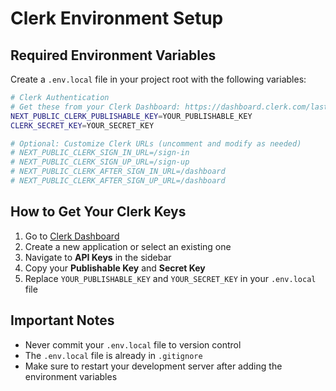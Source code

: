 # Clerk Environment Setup

## Required Environment Variables

Create a `.env.local` file in your project root with the following variables:

```bash
# Clerk Authentication
# Get these from your Clerk Dashboard: https://dashboard.clerk.com/last-active?path=api-keys
NEXT_PUBLIC_CLERK_PUBLISHABLE_KEY=YOUR_PUBLISHABLE_KEY
CLERK_SECRET_KEY=YOUR_SECRET_KEY

# Optional: Customize Clerk URLs (uncomment and modify as needed)
# NEXT_PUBLIC_CLERK_SIGN_IN_URL=/sign-in
# NEXT_PUBLIC_CLERK_SIGN_UP_URL=/sign-up
# NEXT_PUBLIC_CLERK_AFTER_SIGN_IN_URL=/dashboard
# NEXT_PUBLIC_CLERK_AFTER_SIGN_UP_URL=/dashboard
```

## How to Get Your Clerk Keys

1. Go to [Clerk Dashboard](https://dashboard.clerk.com/)
2. Create a new application or select an existing one
3. Navigate to **API Keys** in the sidebar
4. Copy your **Publishable Key** and **Secret Key**
5. Replace `YOUR_PUBLISHABLE_KEY` and `YOUR_SECRET_KEY` in your `.env.local` file

## Important Notes

- Never commit your `.env.local` file to version control
- The `.env.local` file is already in `.gitignore`
- Make sure to restart your development server after adding the environment variables
